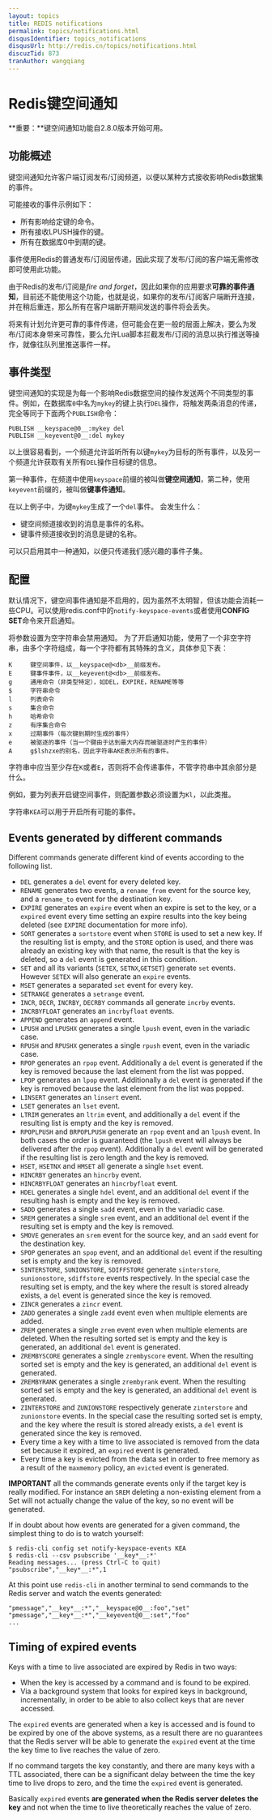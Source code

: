 ```yaml
---
layout: topics
title: REDIS notifications
permalink: topics/notifications.html
disqusIdentifier: topics_notifications
disqusUrl: http://redis.cn/topics/notifications.html
discuzTid: 873
tranAuthor: wangqiang
---
```


Redis键空间通知
===

**重要：**键空间通知功能自2.8.0版本开始可用。

功能概述
---

键空间通知允许客户端订阅发布/订阅频道，以便以某种方式接收影响Redis数据集的事件。

可能接收的事件示例如下：

* 所有影响给定键的命令。
* 所有接收LPUSH操作的键。
* 所有在数据库0中到期的键。

事件使用Redis的普通发布/订阅层传递，因此实现了发布/订阅的客户端无需修改即可使用此功能。

由于Redis的发布/订阅是*fire and forget*，因此如果你的应用要求**可靠的事件通知**，目前还不能使用这个功能，也就是说，如果你的发布/订阅客户端断开连接，并在稍后重连，那么所有在客户端断开期间发送的事件将会丢失。

将来有计划允许更可靠的事件传递，但可能会在更一般的层面上解决，要么为发布/订阅本身带来可靠性，要么允许Lua脚本拦截发布/订阅的消息以执行推送等操作，就像往队列里推送事件一样。

事件类型
---

键空间通知的实现是为每一个影响Redis数据空间的操作发送两个不同类型的事件。例如，在数据库`0`中名为`mykey`的键上执行`DEL`操作，将触发两条消息的传递，完全等同于下面两个`PUBLISH`命令：


    PUBLISH __keyspace@0__:mykey del
    PUBLISH __keyevent@0__:del mykey

以上很容易看到，一个频道允许监听所有以键`mykey`为目标的所有事件，以及另一个频道允许获取有关所有`DEL`操作目标键的信息。

第一种事件，在频道中使用`keyspace`前缀的被叫做**键空间通知**，第二种，使用`keyevent`前缀的，被叫做**键事件通知**。

在以上例子中，为键`mykey`生成了一个`del`事件。
会发生什么：

* 键空间频道接收到的消息是事件的名称。
* 键事件频道接收到的消息是键的名称。

可以只启用其中一种通知，以便只传递我们感兴趣的事件子集。

配置
---

默认情况下，键空间事件通知是不启用的，因为虽然不太明智，但该功能会消耗一些CPU。可以使用redis.conf中的`notify-keyspace-events`或者使用**CONFIG SET**命令来开启通知。

将参数设置为空字符串会禁用通知。
为了开启通知功能，使用了一个非空字符串，由多个字符组成，每一个字符都有其特殊的含义，具体参见下表：

    K     键空间事件，以__keyspace@<db>__前缀发布。
    E     键事件事件，以__keyevent@<db>__前缀发布。
    g     通用命令（非类型特定），如DEL，EXPIRE，RENAME等等
    $     字符串命令
    l     列表命令
    s     集合命令
    h     哈希命令
    z     有序集合命令
    x     过期事件（每次键到期时生成的事件）
    e     被驱逐的事件（当一个键由于达到最大内存而被驱逐时产生的事件）
    A     g$lshzxe的别名，因此字符串AKE表示所有的事件。

字符串中应当至少存在`K`或者`E`，否则将不会传递事件，不管字符串中其余部分是什么。

例如，要为列表开启键空间事件，则配置参数必须设置为`Kl`，以此类推。

字符串`KEA`可以用于开启所有可能的事件。

Events generated by different commands
---

Different commands generate different kind of events according to the following list.

* `DEL` generates a `del` event for every deleted key.
* `RENAME` generates two events, a `rename_from` event for the source key, and a `rename_to` event for the destination key.
* `EXPIRE` generates an `expire` event when an expire is set to the key, or a `expired` event every time setting an expire results into the key being deleted (see `EXPIRE` documentation for more info).
* `SORT` generates a `sortstore` event when `STORE` is used to set a new key. If the resulting list is empty, and the `STORE` option is used, and there was already an existing key with that name, the result is that the key is deleted, so a `del` event is generated in this condition.
* `SET` and all its variants (`SETEX`, `SETNX`,`GETSET`) generate `set` events. However `SETEX` will also generate an `expire` events.
* `MSET` generates a separated `set` event for every key.
* `SETRANGE` generates a `setrange` event.
* `INCR`, `DECR`, `INCRBY`, `DECRBY` commands all generate `incrby` events.
* `INCRBYFLOAT` generates an `incrbyfloat` events.
* `APPEND` generates an `append` event.
* `LPUSH` and `LPUSHX` generates a single `lpush` event, even in the variadic case.
* `RPUSH` and `RPUSHX` generates a single `rpush` event, even in the variadic case.
* `RPOP` generates an `rpop` event. Additionally a `del` event is generated if the key is removed because the last element from the list was popped.
* `LPOP` generates an `lpop` event. Additionally a `del` event is generated if the key is removed because the last element from the list was popped.
* `LINSERT` generates an `linsert` event.
* `LSET` generates an `lset` event.
* `LTRIM` generates an `ltrim` event, and additionally a `del` event if the resulting list is empty and the key is removed.
* `RPOPLPUSH` and `BRPOPLPUSH` generate an `rpop` event and an `lpush` event. In both cases the order is guaranteed (the `lpush` event will always be delivered after the `rpop` event). Additionally a `del` event will be generated if the resulting list is zero length and the key is removed.
* `HSET`, `HSETNX` and `HMSET` all generate a single `hset` event.
* `HINCRBY` generates an `hincrby` event.
* `HINCRBYFLOAT` generates an `hincrbyfloat` event.
* `HDEL` generates a single `hdel` event, and an additional `del` event if the resulting hash is empty and the key is removed.
* `SADD` generates a single `sadd` event, even in the variadic case.
* `SREM` generates a single `srem` event, and an additional `del` event if the resulting set is empty and the key is removed.
* `SMOVE` generates an `srem` event for the source key, and an `sadd` event for the destination key.
* `SPOP` generates an `spop` event, and an additional `del` event if the resulting set is empty and the key is removed.
* `SINTERSTORE`, `SUNIONSTORE`, `SDIFFSTORE` generate `sinterstore`, `sunionostore`, `sdiffstore` events respectively. In the special case the resulting set is empty, and the key where the result is stored already exists, a `del` event is generated since the key is removed.
* `ZINCR` generates a `zincr` event.
* `ZADD` generates a single `zadd` event even when multiple elements are added.
* `ZREM` generates a single `zrem` event even when multiple elements are deleted. When the resulting sorted set is empty and the key is generated, an additional `del` event is generated.
* `ZREMBYSCORE` generates a single `zrembyscore` event. When the resulting sorted set is empty and the key is generated, an additional `del` event is generated.
* `ZREMBYRANK` generates a single `zrembyrank` event. When the resulting sorted set is empty and the key is generated, an additional `del` event is generated.
* `ZINTERSTORE` and `ZUNIONSTORE` respectively generate `zinterstore` and `zunionstore` events. In the special case the resulting sorted set is empty, and the key where the result is stored already exists, a `del` event is generated since the key is removed.
* Every time a key with a time to live associated is removed from the data set because it expired, an `expired` event is generated.
* Every time a key is evicted from the data set in order to free memory as a result of the `maxmemory` policy, an `evicted` event is generated.

**IMPORTANT** all the commands generate events only if the target key is really modified. For instance an `SREM` deleting a non-existing element from a Set will not actually change the value of the key, so no event will be generated.

If in doubt about how events are generated for a given command, the simplest
thing to do is to watch yourself:

    $ redis-cli config set notify-keyspace-events KEA
    $ redis-cli --csv psubscribe '__key*__:*'
    Reading messages... (press Ctrl-C to quit)
    "psubscribe","__key*__:*",1

At this point use `redis-cli` in another terminal to send commands to the
Redis server and watch the events generated:

    "pmessage","__key*__:*","__keyspace@0__:foo","set"
    "pmessage","__key*__:*","__keyevent@0__:set","foo"
    ...

Timing of expired events
---

Keys with a time to live associated are expired by Redis in two ways:

* When the key is accessed by a command and is found to be expired.
* Via a background system that looks for expired keys in background, incrementally, in order to be able to also collect keys that are never accessed.

The `expired` events are generated when a key is accessed and is found to be expired by one of the above systems, as a result there are no guarantees that the Redis server will be able to generate the `expired` event at the time the key time to live reaches the value of zero.

If no command targets the key constantly, and there are many keys with a TTL associated, there can be a significant delay between the time the key time to live drops to zero, and the time the `expired` event is generated.

Basically `expired` events **are generated when the Redis server deletes the key** and not when the time to live theoretically reaches the value of zero.
